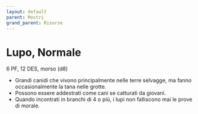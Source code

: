 ```yaml
---
layout: default
parent: Mostri
grand_parent: Risorse
---
```


# Lupo, Normale

6 PF, 12 DES, morso (d8)

- Grandi canidi che vivono principalmente nelle terre selvagge, ma fanno occasionalmente la tana nelle grotte.
- Possono essere addestrati come cani se catturati da giovani.
- Quando incontrati in branchi di 4 o più, i lupi non falliscono mai le prove di morale.
